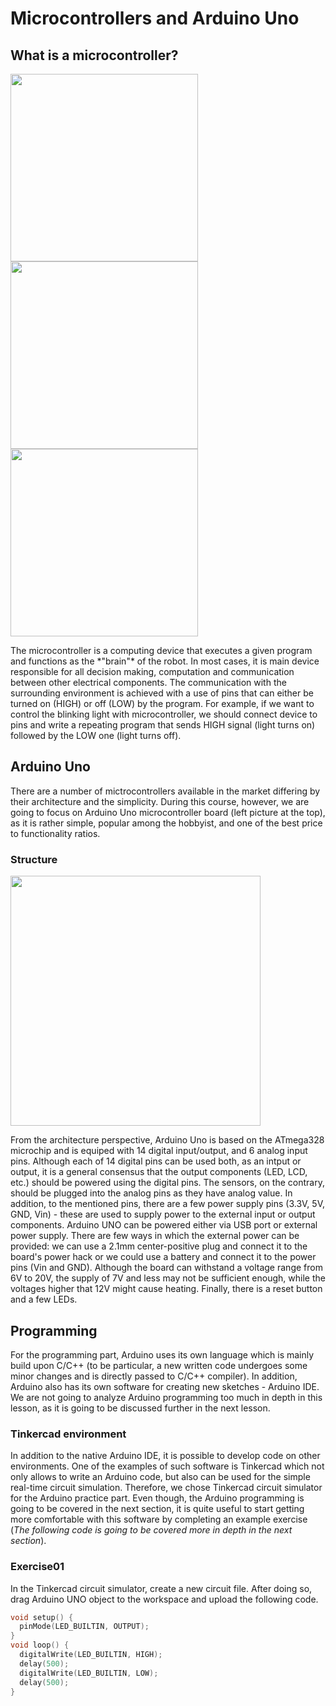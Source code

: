 # Microcontrollers and Arduino Uno

## What is a microcontroller?

<p>
  <img src = "https://store-cdn.arduino.cc/usa/catalog/product/cache/1/image/500x375/f8876a31b63532bbba4e781c30024a0a/a/0/a000066_front_8.jpg" width = "300"/>
  <img src = "https://www.elektor.com/media/catalog/product/cache/1404d1bfd8e1ad71cc6f16950ff5c805/r/a/raspberry-pi-4-4gb.jpg" width = "300"/>
  <img src = "https://5.imimg.com/data5/OG/KA/MY-58765457/318469-500x500.png" width = "300"/>
</p>
The microcontroller is a computing device that executes a given program and functions as the *"brain"* of the robot. In most cases, it is main device responsible for all decision making, computation and communication between other electrical components. The communication with the surrounding environment is achieved with a use of pins that can either be turned on (HIGH) or off (LOW) by the program. For example, if we want to control the blinking light with microcontroller, we should connect device to pins and write a repeating program that sends HIGH signal (light turns on) followed by the LOW one (light turns off).

## Arduino Uno

There are a number of mictrocontrollers available in the market differing by their architecture and the simplicity. During this course, however, we are going to focus on Arduino Uno microcontroller board (left picture at the top), as it is rather simple, popular among the hobbyist, and one of the best price to functionality ratios.


### Structure

<img src = "https://learnstempedia-e872.kxcdn.com/wp-content/uploads/2018/08/Arduino-Pins-Description.png" width = "400"/>

From the architecture perspective, Arduino Uno is based on the ATmega328 microchip and is equiped with 14 digital input/output, and 6 analog input pins. Although each of 14 digital pins can be used both, as an intput or output, it is a general consensus that the output components (LED, LCD, etc.) should be powered using the digital pins. The sensors, on the contrary, should be plugged into the analog pins as they have analog value. In addition, to the mentioned pins, there are a few power supply pins (3.3V, 5V, GND, Vin) - these are used to supply power to the external input or output components. 
Arduino UNO can be powered either via USB port or external power supply. There are few ways in which the external power can be provided: we can use a 2.1mm center-positive plug and connect it to the board's power hack or we could use a battery and connect it to the power pins (Vin and GND). Although the board can withstand a voltage range from 6V to 20V, the supply of 7V and less may not be sufficient enough, while the voltages higher that 12V might cause heating.
Finally, there is a reset button and a few LEDs.

## Programming

<Insert a photo of IDE>

For the programming part, Arduino uses its own language which is mainly build upon C/C++ (to be particular, a new written code undergoes some minor changes and is directly passed to C/C++ compiler). In addition, Arduino also has its own software for creating new sketches - Arduino IDE. We are not going to analyze Arduino programming too much in depth in this lesson, as it is going to be discussed further in the next lesson.

### Tinkercad environment

In addition to the native Arduino IDE, it is possible to develop code on other environments. One of the examples of such software is Tinkercad which not only allows to write an Arduino code, but also can be used for the simple real-time circuit simulation. Therefore, we chose Tinkercad circuit simulator for the Arduino practice part. Even though, the Arduino programming is going to be covered in the next section, it is quite useful to start getting more comfortable with this software by completing an example exercise (*The following code is going to be covered more in depth in the next section*).

### Exercise01

In the Tinkercad circuit simulator, create a new circuit file. After doing so, drag Arduino UNO object to the workspace and upload the following code.
```c
void setup() {
  pinMode(LED_BUILTIN, OUTPUT);
}
void loop() {
  digitalWrite(LED_BUILTIN, HIGH);  
  delay(500);                       
  digitalWrite(LED_BUILTIN, LOW);    
  delay(500);                       
}
```
